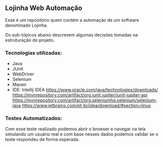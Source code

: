 ## Lojinha Web Automação
Esse é um repositório quem contém a automação de um software denominado Lojinha.

Os sub-tópicos abaixo descrevem algumas decisões tomadas na estruturação do projeto.

### Tecnologias utilizadas:

- Java
- JUnit
- WebDriver
- Selenium
- Maven
- IDE: Intellij IDEA
  https://www.oracle.com/java/technologies/downloads/
  https://mvnrepository.com/artifact/org.junit.jupiter/junit-jupiter-api
  https://mvnrepository.com/artifact/org.seleniumhq.selenium/selenium-java
  https://www.jetbrains.com/pt-br/idea/download/#section=linux

### Testes Automatizados:

Com esse teste realizado  podemos abrir o browser e navegar na tela simulando um usuário real e com base nesses dados podemos validar se o teste respondeu de forma esperada.